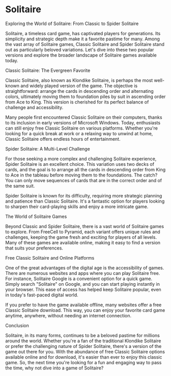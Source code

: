 # Solitaire

Exploring the World of Solitaire: From Classic to Spider Solitaire

Solitaire, a timeless card game, has captivated players for generations. Its simplicity and strategic depth make it a favorite pastime for many. Among the vast array of Solitaire games, Classic Solitaire and Spider Solitaire stand out as particularly beloved variations. Let's dive into these two popular versions and explore the broader landscape of Solitaire games available today.

Classic Solitaire: The Evergreen Favorite

Classic Solitaire, also known as Klondike Solitaire, is perhaps the most well-known and widely played version of the game. The objective is straightforward: arrange the cards in descending order and alternating colors, ultimately moving them to foundation piles by suit in ascending order from Ace to King. This version is cherished for its perfect balance of challenge and accessibility.

Many people first encountered Classic Solitaire on their computers, thanks to its inclusion in early versions of Microsoft Windows. Today, enthusiasts can still enjoy free Classic Solitaire on various platforms. Whether you're looking for a quick break at work or a relaxing way to unwind at home, Classic Solitaire offers endless hours of entertainment.

Spider Solitaire: A Multi-Level Challenge

For those seeking a more complex and challenging Solitaire experience, Spider Solitaire is an excellent choice. This variation uses two decks of cards, and the goal is to arrange all the cards in descending order from King to Ace in the tableau before moving them to the foundations. The catch? You can only move sequences of cards that are in the correct order and of the same suit.

Spider Solitaire is known for its difficulty, requiring more strategic planning and patience than Classic Solitaire. It's a fantastic option for players looking to sharpen their card-playing skills and enjoy a more intricate game.

The World of Solitaire Games

Beyond Classic and Spider Solitaire, there is a vast world of Solitaire games to explore. From FreeCell to Pyramid, each variant offers unique rules and challenges, keeping the game fresh and exciting for players of all levels. Many of these games are available online, making it easy to find a version that suits your preferences.

Free Classic Solitaire and Online Platforms

One of the great advantages of the digital age is the accessibility of games. There are numerous websites and apps where you can play Solitaire free. For instance, Solitaire Google is a convenient option for a quick game. Simply search "Solitaire" on Google, and you can start playing instantly in your browser. This ease of access has helped keep Solitaire popular, even in today's fast-paced digital world.

If you prefer to have the game available offline, many websites offer a free Classic Solitaire download. This way, you can enjoy your favorite card game anytime, anywhere, without needing an internet connection.

Conclusion

Solitaire, in its many forms, continues to be a beloved pastime for millions around the world. Whether you're a fan of the traditional Klondike Solitaire or prefer the challenging nature of Spider Solitaire, there's a version of the game out there for you. With the abundance of free Classic Solitaire options available online and for download, it's easier than ever to enjoy this classic game. So, the next time you're looking for a fun and engaging way to pass the time, why not dive into a game of Solitaire?








